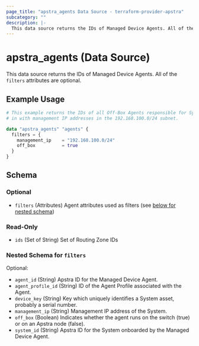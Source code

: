 ```yaml
---
page_title: "apstra_agents Data Source - terraform-provider-apstra"
subcategory: ""
description: |-
  This data source returns the IDs of Managed Device Agents. All of the filters attributes are optional.
---
```


# apstra_agents (Data Source)

This data source returns the IDs of Managed Device Agents. All of the `filters` attributes are optional.

## Example Usage

```terraform
# This example returns the IDs of all Off-Box Agents responsible for Systems
# in with management IP addresses in the 192.168.100.0/24 subnet.

data "apstra_agents" "agents" {
  filters = {
    management_ip    = "192.168.100.0/24"
    off_box          = true
  }
}
```

<!-- schema generated by tfplugindocs -->
## Schema

### Optional

- `filters` (Attributes) Agent attributes used as filters (see [below for nested schema](#nestedatt--filters))

### Read-Only

- `ids` (Set of String) Set of Routing Zone IDs

<a id="nestedatt--filters"></a>
### Nested Schema for `filters`

Optional:

- `agent_id` (String) Apstra ID for the Managed Device Agent.
- `agent_profile_id` (String) ID of the Agent Profile associated with the Agent.
- `device_key` (String) Key which uniquely identifies a System asset, probably a serial number.
- `management_ip` (String) Management IP address of the System.
- `off_box` (Boolean) Indicates whether the agent runs on the switch (true) or on an Apstra node (false).
- `system_id` (String) Apstra ID for the System onboarded by the Managed Device Agent.
